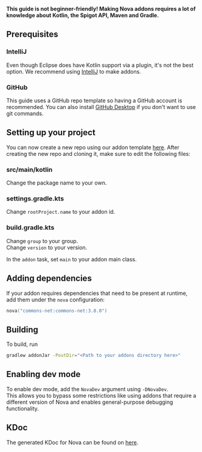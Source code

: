 **This guide is not beginner-friendly! Making Nova addons requires a lot of knowledge about Kotlin, the Spigot API, Maven and Gradle.**

## Prerequisites

### IntelliJ

Even though Eclipse does have Kotlin support via a plugin, it's not the best option. We recommend using [IntelliJ](https://www.jetbrains.com/idea/)
to make addons.

### GitHub

This guide uses a GitHub repo template so having a GitHub account is recommended. You can also install [GitHub Desktop](https://desktop.github.com/)
if you don't want to use git commands.

## Setting up your project

You can now create a new repo using our addon template [here](https://github.com/xenondevs/Nova-Addon-Template/generate).
After creating the new repo and cloning it, make sure to edit the following files:

### src/main/kotlin

Change the package name to your own.

### settings.gradle.kts

Change `rootProject.name` to your addon id.

### build.gradle.kts

Change `group` to your group.  
Change `version` to your version.

In the `addon` task, set `main` to your addon main class.

## Adding dependencies

If your addon requires dependencies that need to be present at runtime, add them under the `nova` configuration:

```kotlin title="build.gradle.kts dependencies { }"
nova("commons-net:commons-net:3.8.0")
```

## Building

To build, run
```bash title="Build with Gradle"
gradlew addonJar -PoutDir="<Path to your addons directory here>"
```

## Enabling dev mode

To enable dev mode, add the `NovaDev` argument using `-DNovaDev`.  
This allows you to bypass some restrictions like using addons that require a different version of Nova and
enables general-purpose debugging functionality.

## KDoc

The generated KDoc for Nova can be found on [here](https://nova.dokka.xenondevs.xyz/).
